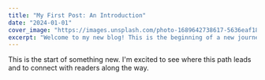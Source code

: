 ```yaml
---
title: "My First Post: An Introduction"
date: "2024-01-01"
cover_image: "https://images.unsplash.com/photo-1689642738617-5636eaf1854b?q=80&w=1740&auto=format&fit=crop&ixlib=rb-4.1.0&ixid=M3wxMjA3fDB8MHxwaG90by1wYWdlfHx8fGVufDB8fHx8fA%3D%3D"
excerpt: "Welcome to my new blog! This is the beginning of a new journey where I'll share my thoughts, ideas, and experiences with the world."
---
```


This is the start of something new. I'm excited to see where this path leads and to connect with readers along the way.